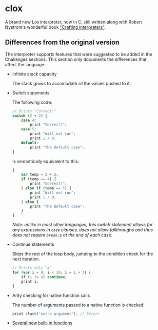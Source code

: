 # clox

A brand new Lox interpreter, now in C, still written along with Robert Nystrom's
wonderful book ["Crafting Interpreters"](http://craftinginterpreters.com).

## Differences from the original version

The interpreter supports features that were suggested to be added in the
Challenges sections. This section only documents the differences that affect
the language.

- Infinite stack capacity

  The stack grows to accomodate all the values pushed to it.

- Switch statements

  The following code:

  ```javascript
  // Prints "Correct!".
  switch (2 + 2) {
      case 4:
          print "Correct!";
      case 5:
          print "Will not run";
          print 1 / 0;
      default:
          print "The default case";
  }
  ```

  Is semantically equivalent to this:

  ```javascript
  {
      var temp = 2 + 2;
      if (temp == 4) {
          print "Correct!";
      } else if (temp == 5) {
          print "Will not run";
          print 1 / 0;
      } else {
          print "The default case";
      }
  }
  ```

  _Note: unlike in most other languages, this switch statement allows for any
  expressions in `case` clauses, does not allow fallthroughs and thus does not
  require `break;`s at the end of each case._

- Continue statements

  Skips the rest of the loop body, jumping to the condition check for the next
  iteration.

  ```javascript
  // Prints only "4".
  for (var i = 0; i < 10; i = i + 1) {
      if (i != 4) continue;
      print i;
  }
  ```

- Arity checking for native function calls

  The number of arguments passed to a native function is checked.

  ```javascript
  print clock("extra argument"); // Error!
  ```

- [Several new built-in functions](doc/builtin.md)
